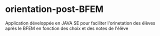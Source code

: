# orientation-post-BFEM
Application développée en JAVA SE pour faciliter l'orinetation des élèves après le BFEM
en fonction des choix et des notes de l'élève
